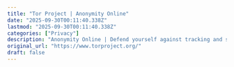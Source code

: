 ```yaml
---
title: "Tor Project | Anonymity Online"
date: "2025-09-30T00:11:40.338Z"
lastmod: "2025-09-30T00:11:40.338Z"
categories: ["Privacy"]
description: "Anonymity Online | Defend yourself against tracking and surveillance. Circumvent censorship."
original_url: "https://www.torproject.org/"
draft: false
---
```

